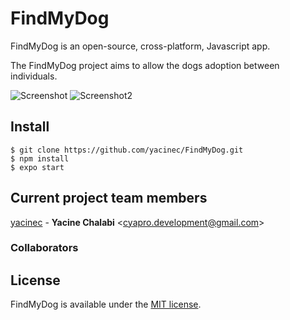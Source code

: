 # FindMyDog

FindMyDog is an open-source, cross-platform, Javascript app.

The FindMyDog project aims to allow the dogs adoption between individuals.

![Screenshot](/asset/screenshot1.png "App's Screenshot")
![Screenshot2](/asset/screenshot2.png "App's Screenshot 2")

## Install

```
$ git clone https://github.com/yacinec/FindMyDog.git
$ npm install
$ expo start
```

## Current project team members

[yacinec](https://github.com/yacinec) -
**Yacine Chalabi** <<cyapro.development@gmail.com>>

### Collaborators

## License

FindMyDog is available under the [MIT license](https://opensource.org/licenses/MIT).
